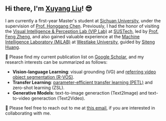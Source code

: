 ## Hi there, I'm [Xuyang Liu](https://xuyang-liu16.github.io/)! :sunglasses:

I am currently a first-year Master's student at [Sichuan University](https://www.scu.edu.cn/), under the supervision of [Prof. Honggang Chen](https://sites.google.com/view/honggangchen/). Previously, I had the honor of visiting the [Visual Intelligence & Perception Lab (VIP Lab)](https://zhengfenglab.com/) at [SUSTech](https://www.sustech.edu.cn/en/), led by [Prof. Feng Zheng](https://faculty.sustech.edu.cn/?tagid=fengzheng&go=1&iscss=1&snapid=1&lang=en), and also gained valuable experience at the [Machine Intelligence Laboratory (MiLAB)](https://milab.westlake.edu.cn/) at [Westlake University](https://www.westlake.edu.cn/), guided by [Siteng Huang](https://kyonhuang.top/).


:pushpin: Please find my current publication list on [Google Scholar](https://scholar.google.com/citations?user=9VhMC1QAAAAJ&hl=zh-CN), and my research interests can be summarized as follows:
* **Vision-language Learning**: visual grounding (VG) and [referring video object segmentation (R-VOS)](https://github.com/gaomingqi/Awesome-Video-Object-Segmentation).
* **Transfer Learning**: [parameter-efficient transfer learning (PETL)](https://github.com/synbol/Awesome-Parameter-Efficient-Transfer-Learning) and zero-shot learning (ZSL).
* **Generative Models**: text-to-image generaction (Text2Image) and text-to-video generaction (Text2Video).

:raised_hands: Please feel free to reach out to me at [this email](liuxuyang@stu.scu.edu.cn), if you are interested in collaborating with me.


